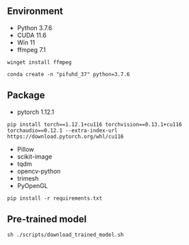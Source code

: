 ## Environment
- Python 3.7.6
- CUDA 11.6
- Win 11
- ffmpeg 7.1

```
winget install ffmpeg
```
```
conda create -n "pifuhd_37" python=3.7.6
```

## Package
- pytorch 1.12.1
```
pip install torch==1.12.1+cu116 torchvision==0.13.1+cu116 torchaudio==0.12.1 --extra-index-url https://download.pytorch.org/whl/cu116
```
- Pillow
- scikit-image
- tqdm
- opencv-python
- trimesh
- PyOpenGL
```
pip install -r requirements.txt 
```

## Pre-trained model
```
sh ./scripts/download_trained_model.sh
```